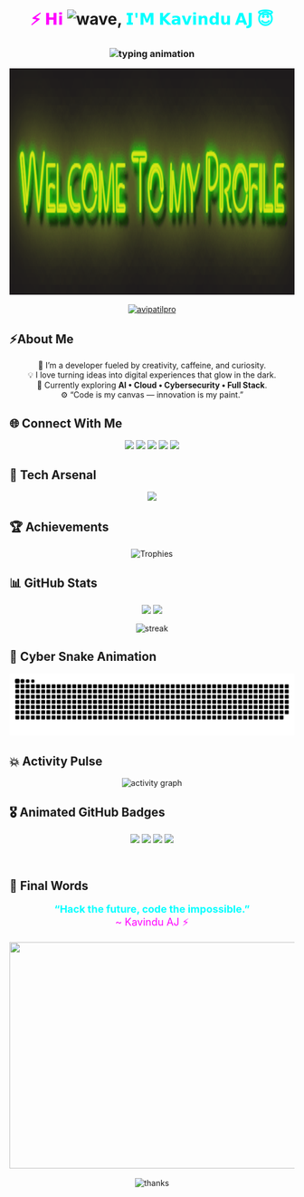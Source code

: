 <!-- ⚡ Kavindu AJ - Cyberpunk Animated GitHub Profile README --> 
<h1 align="center"> <span style="color:#ff00ff;">⚡ 𝗛𝗶</span> <img src="https://raw.githubusercontent.com/nixin72/nixin72/master/wave.gif" alt="wave" height="45" width="45" />, <span style="color:#00FFFF;">𝗜'𝗠 𝗞𝗮𝘃𝗶𝗻𝗱𝘂 𝗔𝗝 😇</span> </h1> <h3 align="center"> <img src="https://readme-typing-svg.herokuapp.com?font=Orbitron&size=24&color=00FFFF&center=true&vCenter=true&width=600&lines=💡+Knowledge+Seeker;🚀+Tech+Innovator;🎯+Cyberpunk+Dreamer;💻+Creative+Developer" alt="typing animation" /> </h3>

<p align="center"> <img src="https://github.com/kjeymax/kjeymax/blob/main/nwe.gif" width="800" height="400" alt="neon banner"/> </p>

<p align="center"> <a href="https://github.com/kjeymax/kjeymax"><img width="170px" height="24" src="https://komarev.com/ghpvc/?username=avipatilpro&label=PROFILE%20VISITORS&color=blueviolet&style=flat-square" alt="avipatilpro" /></a> </p>


## ⚡About Me
<p align="center"> 🔮 I’m a developer fueled by creativity, caffeine, and curiosity.<br> 💡 I love turning ideas into digital experiences that glow in the dark.<br> 🔧 Currently exploring <b>AI • Cloud • Cybersecurity • Full Stack</b>.<br> ⚙️ “Code is my canvas — innovation is my paint.” </p>

## 🌐 Connect With Me
<p align="center"> <a href="https://www.kavinduaj.ml"><img src="https://img.shields.io/badge/Website-FF00FF?style=for-the-badge&logo=About.me&logoColor=white"/></a> <a href="https://lkhitech.blogspot.com"><img src="https://img.shields.io/badge/Blog-00CED1?style=for-the-badge&logo=Blogger&logoColor=white"/></a> <a href="https://t.me/lkhitech"><img src="https://img.shields.io/badge/Telegram-8A2BE2?style=for-the-badge&logo=telegram&logoColor=white"/></a> <a href="https://www.youtube.com/c/KavinduAj"><img src="https://img.shields.io/badge/Youtube-FF004F?style=for-the-badge&logo=youtube&logoColor=white"/></a> <a href="https://github.com/kjeymax"><img src="https://img.shields.io/badge/GitHub-0D1117?style=for-the-badge&logo=github&logoColor=white"/></a> </p>

## 🧠 Tech Arsenal
<p align="center"> <img src="https://skillicons.dev/icons?i=html,css,js,ts,react,nodejs,python,java,php,mysql,postgresql,cpp,cs,go,git,github,linux,docker,aws,gcp,azure,vscode,figma,photoshop&perline=10" /> </p>

## 🏆 Achievements
<p align="center"> <img src="https://github-profile-trophy.vercel.app/?username=kjeymax&theme=radical&no-bg=true&no-frame=true&column=6" alt="Trophies"/> </p>

## 📊 GitHub Stats
<p align="center"> <img src="https://github-readme-stats.vercel.app/api?username=kjeymax&show_icons=true&theme=tokyonight&hide_border=true&bg_color=000000&title_color=FF00FF&icon_color=00FFFF" height="165" /> <img src="https://github-readme-stats.vercel.app/api/top-langs/?username=kjeymax&layout=compact&theme=tokyonight&hide_border=true&bg_color=000000&title_color=00FFFF" height="165" /> </p> <p align="center"> <img src="https://github-readme-streak-stats.herokuapp.com/?user=kjeymax&theme=neon-dark&hide_border=true&ring=FF00FF&fire=00FFFF&currStreakLabel=00FFFF" alt="streak" /> </p>

## 🐍 Cyber Snake Animation
<p align="center"> <img src="https://github.com/tks18/tks18/raw/output/github-contribution-grid-snake.svg" alt="snake" /> </p>

## 💥 Activity Pulse
<p align="center"> <img src="https://github-readme-activity-graph.vercel.app/graph?username=kjeymax&theme=react-dark&bg_color=000000&color=FF00FF&line=00FFFF&point=FFFFFF&hide_border=true" alt="activity graph" /> </p>

## 🎖️ Animated GitHub Badges
<p align="center"> <img src="https://img.shields.io/badge/⚡_Cyber%20Creator-FF00FF?style=for-the-badge&logo=github&logoColor=00FFFF&labelColor=0D1117&color=ff00ff" /> <img src="https://img.shields.io/badge/💾_Code%20Innovator-00FFFF?style=for-the-badge&logo=visualstudiocode&logoColor=ff00ff&labelColor=0D1117&color=00ffff" /> <img src="https://img.shields.io/badge/🚀_Open%20Source%20Pro-8A2BE2?style=for-the-badge&logo=githubsponsors&logoColor=ffffff&labelColor=0D1117&color=8A2BE2" /> <img src="https://img.shields.io/badge/🌌_Futurist-FF004F?style=for-the-badge&logo=neovim&logoColor=00FFFF&labelColor=0D1117&color=FF004F" /> </p> <p align="center"> <img src="https://github.com/kjeymax/kjeymax/blob/main/neon_line.gif" width="800" height="2" /> </p>

## 🌌 Final Words
<p align="center" style="font-size:18px;"> <b style="color:#00FFFF;">“Hack the future, code the impossible.”</b><br> <span style="color:#FF00FF;">~ Kavindu AJ ⚡</span> </p> <p align="center"> <img src="https://github.com/kjeymax/kjeymax/blob/main/d5sdc8q1qlcsbeotkrke.gif" width="800" height="400" /> </p> <p align="center"> <img src="https://media.giphy.com/media/WUlplcMpOCEmTGBtBW/giphy.gif" width="80" alt="thanks"/> </p>






